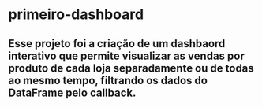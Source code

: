 # primeiro-dashboard
## Esse projeto foi a criação de um dashbaord interativo que permite visualizar as vendas por produto de cada loja separadamente ou de todas ao mesmo tempo, filtrando os dados do DataFrame pelo callback.
